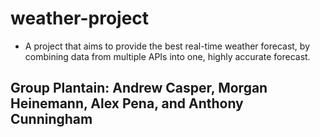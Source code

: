 # weather-project

- A project that aims to provide the best real-time weather forecast, by combining data from multiple APIs into one, highly accurate forecast.

## Group Plantain: Andrew Casper, Morgan Heinemann, Alex Pena, and Anthony Cunningham


